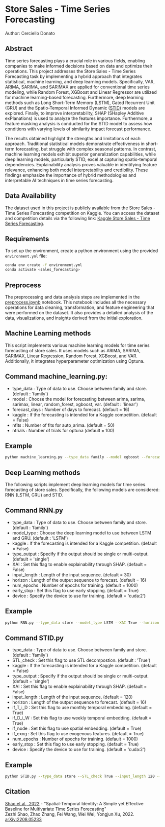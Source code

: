 # Store Sales - Time Series Forecasting

Author: Cerciello Donato

## Abstract
Time series forecasting plays a crucial role in various fields, enabling companies to make informed decisions based on data and optimize their operations. This project addresses the Store Sales - Time Series Forecasting task by implementing a hybrid approach that integrates statistical, machine learning, and deep learning models. Specifically, VAR, ARIMA, SARIMA, and SARIMAX are applied for conventional time series modeling, while Random Forest, XGBoost and Linear Regressor are utilized for machine learning-based forecasting. Furthermore, deep learning methods such as Long Short-Term Memory (LSTM), Gated Recurrent Unit (GRU) and the Spatio-Temporal Informed Dynamic ([STID](https://arxiv.org/abs/2208.05233)) models are explored. Finally, to improve interpretability, SHAP (SHapley Additive exPlanations) is used to analyze the features importance. Furthermore, a feature masking analysis is conducted for the STID model to assess how conditions with varying levels of similarity impact forecast performance.

The results obtained highlight the strengths and limitations of each approach. Traditional statistical models demonstrate effectiveness in short-term forecasting, but struggle with complex seasonal patterns. In contrast, machine learning models exhibit superior generalization capabilities, while deep learning models, particularly STID, excel at capturing spatio-temporal dependencies. Explainability analysis proves valuable in identifying feature relevance, enhancing both model interpretability and credibility. These findings emphasize the importance of hybrid methodologies and interpretable AI techniques in time series forecasting.


## Data Availability
The dataset used in this project is publicly available from the Store Sales - Time Series Forecasting competition on Kaggle. You can access the dataset and competition details via the following link:
[Kaggle Store Sales - Time Series Forecasting](https://www.kaggle.com/competitions/store-sales-time-series-forecasting).


## Requirements
To set up the environment, create a python environment using the provided `environment.yml` file:  
```sh
conda env create -f environment.yml
conda activate <sales_forecasting>
```

## Preprocess
The preprocessing and data analysis steps are implemented in the [preprocess.ipynb](./preprocess.ipynb) notebook. This notebook includes all the necessary operations for data cleaning, transformation, and feature engineering that were performed on the dataset. It also provides a detailed analysis of the data, visualizations, and insights derived from the initial exploration.


## Machine Learning methods
This script implements various machine learning models for time series forecasting of store sales. It uses models such as ARIMA, SARIMA, SARIMAX, Linear Regression, Random Forest, XGBoost, and VAR. Additionally, it integrates hyperparameter optimization using Optuna.


## Command machine_learning.py:
-   type_data : Type of data to use. Choose between family and store. (default : 'family')
-   model : Choose the model for forecasting between arima, sarima, sarimax, linear, random_forest, xgboost, var. (default : 'linear')
-   forecast_days : Number of days to forecast. (default = 16)
-   kaggle : If the forecasting is intended for a Kaggle competition. (default = False)
-   nfits : Number of fits for auto_arima. (default = 50)
-   ntrials : Number of trials for optuna (default = 100)


## Example
```sh
python machine_learning.py --type_data family --model xgboost --forecast_days 16 --kaggle False --ntrials 100
```


## Deep Learning methods
The following scripts implement deep learning models for time series forecasting of store sales. Specifically, the following models are considered: RNN (LSTM, GRU) and STID.


## Command RNN.py
-   type_data : Type of data to use. Choose between family and store. (default : 'family')
-   model_type : Choose the deep learning model to use between LSTM and GRU. (default : 'LSTM')
-   kaggle : If the forecasting is intended for a Kaggle competition. (default = False)
-   type_output : Specify if the output should be single or multi-output. (default = 'single')
-   XAI : Set this flag to enable explainability through SHAP. (default = False)
-   input_length : Length of the input sequence. (default = 30)
-   horizon : Length of the output sequence to forecast. (default = 16)
-   num_epochs  : Number of epochs for training. (default = 1000)
-   early_stop : Set this flag to use early stopping. (default = True)
-   device : Specify the device to use for training. (default = 'cuda:2')


## Example
```sh
python RNN.py --type_data store --model_type LSTM --XAI True --horizon 16 --batch_size 32 --num_epochs 1000 --learning_rate 1e-4 --device cuda:2
```


## Command STID.py
-   type_data : Type of data to use. Choose between family and store. (default : 'family')
-   STL_check : Set this flag to use STL decompostion. (default : 'True')
-   kaggle : If the forecasting is intended for a Kaggle competition. (default = False)
-   type_output : Specify if the output should be single or multi-output. (default = 'single')
-   XAI : Set this flag to enable explainability through SHAP. (default = False)
-   input_length : Length of the input sequence. (default = 120)
-   horizon : Length of the output sequence to forecast. (default = 16)
-   if_T_i_D : Set this flag to use monthly temporal embedding. (default = True)
-   if_D_i_W : Set this flag to use weekly temporal embedding. (default = True)
-   if_node : Set this flag to use spatial embedding. (default =   True)
-   if_exog : Set this flag to use exogenous features. (default = True)
-   num_epochs  : Number of epochs for training. (default = 1000)
-   early_stop : Set this flag to use early stopping. (default = True)
-   device : Specify the device to use for training. (default = 'cuda:2')


## Example
```sh
python STID.py --type_data store --STL_check True --input_length 120 --horizon 16 --batch_size 32 --num_epochs 1000 --learning_rate 1e-4 --device cuda:2
```

## Citation
[Shao et al., 2022](https://arxiv.org/abs/2208.05233) - "Spatial-Temporal Identity: A Simple yet Effective Baseline for Multivariate Time Series Forecasting"  
Zezhi Shao, Zhao Zhang, Fei Wang, Wei Wei, Yongjun Xu, 2022. [arXiv:2208.05233](https://arxiv.org/abs/2208.05233)

